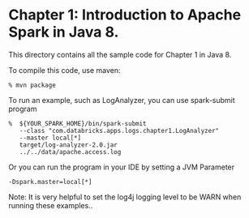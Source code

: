 # Chapter 1: Introduction to Apache Spark in Java 8.

This directory contains all the sample code for Chapter 1 in Java 8.

To compile this code, use maven:
```
% mvn package
```

To run an example, such as LogAnalyzer, you can use spark-submit program
```
%  ${YOUR_SPARK_HOME}/bin/spark-submit
   --class "com.databricks.apps.logs.chapter1.LogAnalyzer"
   --master local[*]
   target/log-analyzer-2.0.jar
   ../../data/apache.access.log
```

Or you can run the program in your IDE by setting a JVM Parameter
```
-Dspark.master=local[*]
```

Note: It is very helpful to set the log4j logging level to be WARN when
running these examples..

